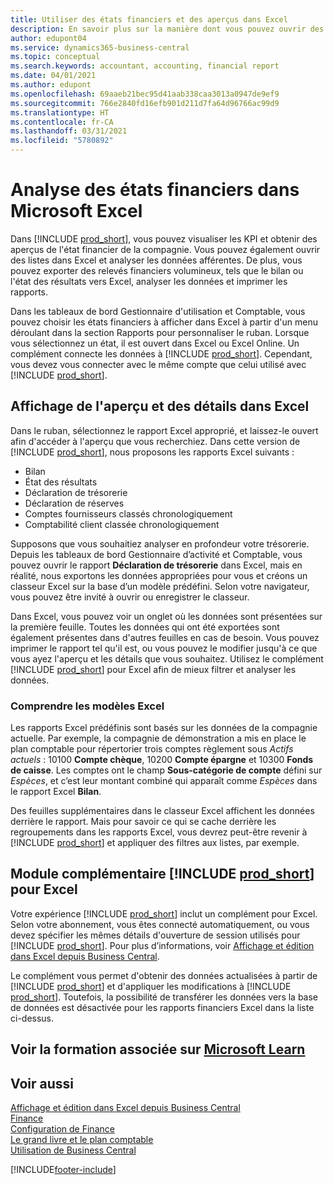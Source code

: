 ```yaml
---
title: Utiliser des états financiers et des aperçus dans Excel
description: En savoir plus sur la manière dont vous pouvez ouvrir des états financiers dans Microsoft Excel à partir de Business Central pour une meilleure analyse.
author: edupont04
ms.service: dynamics365-business-central
ms.topic: conceptual
ms.search.keywords: accountant, accounting, financial report
ms.date: 04/01/2021
ms.author: edupont
ms.openlocfilehash: 69aaeb21bec95d41aab338caa3013a0947de9ef9
ms.sourcegitcommit: 766e2840fd16efb901d211d7fa64d96766ac99d9
ms.translationtype: HT
ms.contentlocale: fr-CA
ms.lasthandoff: 03/31/2021
ms.locfileid: "5780892"
---
```

# <a name="analyzing-financial-statements-in-microsoft-excel"></a>Analyse des états financiers dans Microsoft Excel

Dans [!INCLUDE [prod_short](includes/prod_short.md)], vous pouvez visualiser les KPI et obtenir des aperçus de l'état financier de la compagnie. Vous pouvez également ouvrir des listes dans Excel et analyser les données afférentes. De plus, vous pouvez exporter des relevés financiers volumineux, tels que le bilan ou l'état des résultats vers Excel, analyser les données et imprimer les rapports.  

Dans les tableaux de bord Gestionnaire d'utilisation et Comptable, vous pouvez choisir les états financiers à afficher dans Excel à partir d'un menu déroulant dans la section Rapports pour personnaliser le ruban. Lorsque vous sélectionnez un état, il est ouvert dans Excel ou Excel Online. Un complément connecte les données à [!INCLUDE [prod_short](includes/prod_short.md)]. Cependant, vous devez vous connecter avec le même compte que celui utilisé avec [!INCLUDE [prod_short](includes/prod_short.md)].  

## <a name="getting-the-overview-and-the-details-in-excel"></a>Affichage de l'aperçu et des détails dans Excel

Dans le ruban, sélectionnez le rapport Excel approprié, et laissez-le ouvert afin d'accéder à l'aperçu que vous recherchiez. Dans cette version de [!INCLUDE [prod_short](includes/prod_short.md)], nous proposons les rapports Excel suivants :

- Bilan  
- État des résultats  
- Déclaration de trésorerie  
- Déclaration de réserves  
- Comptes fournisseurs classés chronologiquement  
- Comptabilité client classée chronologiquement  

Supposons que vous souhaitiez analyser en profondeur votre trésorerie. Depuis les tableaux de bord Gestionnaire d’activité et Comptable, vous pouvez ouvrir le rapport **Déclaration de trésorerie** dans Excel, mais en réalité, nous exportons les données appropriées pour vous et créons un classeur Excel sur la base d’un modèle prédéfini. Selon votre navigateur, vous pouvez être invité à ouvrir ou enregistrer le classeur.  

Dans Excel, vous pouvez voir un onglet où les données sont présentées sur la première feuille. Toutes les données qui ont été exportées sont également présentes dans d'autres feuilles en cas de besoin. Vous pouvez imprimer le rapport tel qu'il est, ou vous pouvez le modifier jusqu'à ce que vous ayez l'aperçu et les détails que vous souhaitez. Utilisez le complément [!INCLUDE [prod_short](includes/prod_short.md)] pour Excel afin de mieux filtrer et analyser les données.  

### <a name="understanding-the-excel-templates"></a>Comprendre les modèles Excel

Les rapports Excel prédéfinis sont basés sur les données de la compagnie actuelle. Par exemple, la compagnie de démonstration a mis en place le plan comptable pour répertorier trois comptes règlement sous *Actifs actuels* : 10100 **Compte chèque**, 10200 **Compte épargne** et 10300 **Fonds de caisse**. Les comptes ont le champ **Sous-catégorie de compte** défini sur *Espèces*, et c’est leur montant combiné qui apparaît comme *Espèces* dans le rapport Excel **Bilan**.  

Des feuilles supplémentaires dans le classeur Excel affichent les données derrière le rapport. Mais pour savoir ce qui se cache derrière les regroupements dans les rapports Excel, vous devrez peut-être revenir à [!INCLUDE [prod_short](includes/prod_short.md)] et appliquer des filtres aux listes, par exemple.  

## <a name="the-prod_short-excel-add-in"></a>Module complémentaire [!INCLUDE [prod_short](includes/prod_short.md)] pour Excel

Votre expérience [!INCLUDE [prod_short](includes/prod_short.md)] inclut un complément pour Excel. Selon votre abonnement, vous êtes connecté automatiquement, ou vous devez spécifier les mêmes détails d'ouverture de session utilisés pour [!INCLUDE [prod_short](includes/prod_short.md)]. Pour plus d’informations, voir [Affichage et édition dans Excel depuis Business Central](across-work-with-excel.md).  

Le complément vous permet d'obtenir des données actualisées à partir de [!INCLUDE [prod_short](includes/prod_short.md)] et d'appliquer les modifications à [!INCLUDE [prod_short](includes/prod_short.md)]. Toutefois, la possibilité de transférer les données vers la base de données est désactivée pour les rapports financiers Excel dans la liste ci-dessus.  

## <a name="see-related-training-at-microsoft-learn"></a>Voir la formation associée sur [Microsoft Learn](/learn/modules/configure-powerbi-excel-dynamics-365-business-central/index)

## <a name="see-also"></a>Voir aussi

[Affichage et édition dans Excel depuis Business Central](across-work-with-excel.md)  
[Finance](finance.md)  
[Configuration de Finance](finance-setup-finance.md)  
[Le grand livre et le plan comptable](finance-general-ledger.md)  
[Utilisation de Business Central](ui-work-product.md)  


[!INCLUDE[footer-include](includes/footer-banner.md)]